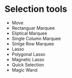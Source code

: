 # Selection tools


* Move
* Rectanguar Marquee
* Eliptical Marquee
* Single Column Marquee
* Sinlge Row Marquee
* Lasso
* Polygonal Lasso
* Magnetic Lasso
* Quick Selection 
* Magic Wand



